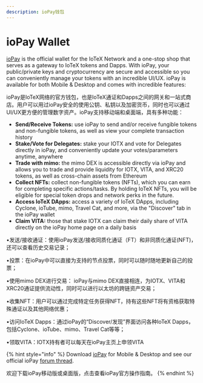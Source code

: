 ```yaml
---
description: ioPay钱包
---
```


# ioPay Wallet

[ioPay](https://iopay.iotex.io) is the official wallet for the IoTeX Network and a one-stop shop that serves as a gateway to IoTeX tokens and Dapps. With ioPay, your public/private keys and cryptocurrency are secure and accessible so you can conveniently manage your tokens with an incredible UI/UX. ioPay is available for both Mobile & Desktop and comes with incredible features:

ioPay是IoTeX网络的官方钱包，也是IoTeX通证和Dapps之间的网关和一站式商店。用户可以用过ioPay安全的使用公钥、私钥以及加密货币，同时也可以通过UI/UX更方便的管理数字资产。ioPay支持移动端和桌面端，具有多种功能：

* **Send/Receive Tokens:** use ioPay to send and/or receive fungible tokens and non-fungible tokens, as well as view your complete transaction history
* **Stake/Vote for Delegates:** stake your IOTX and vote for Delegates directly in ioPay, and conveniently update your votes/parameters anytime, anywhere
* **Trade with mimo:** the mimo DEX is accessible directly via ioPay and allows you to trade and provide liquidity for IOTX, VITA, and XRC20 tokens, as well as cross-chain assets from Ethereum
* **Collect NFTs:** collect non-fungible tokens \(NFTs\), which you can earn for completing specific actions/tasks. By holding IoTeX NFTs, you will be eligible for special token drops and network perks in the future.
* **Access IoTeX DApps:** access a variety of IoTeX DApps, including Cyclone, ioTube, mimo, Travel Cat, and more, via the "Discover" tab in the ioPay wallet
* **Claim VITA:** those that stake IOTX can claim their daily share of VITA directly on the ioPay home page on a daily basis



•发送/接收通证：使用ioPay发送/接收同质化通证（FT）和非同质化通证\(NFT\)，还可以查看历史交易记录；

•投票：在ioPay中可以直接为支持的节点投票，同时可以随时随地更新自己的投票；

•使用mimo DEX进行交易： ioPay与mimo DEX直接相连，为IOTX、VITA和XRC20通证提供流动性，同时可以进行以太坊的跨链资产交易；

•收集NFT：用户可以通过完成特定任务获得NFT，持有这些NFT将有资格获取特殊通证以及其他网络优惠；

•访问IoTeX Dapps：通过ioPay的“Discover/发现”界面访问各种IoTeX Dapps，包括Cyclone、ioTube、mimo、Travel Cat等等；

•领取VITA：IOTX持有者可以每天在ioPay主页上申领VITA

{% hint style="info" %}
Download [ioPay](http://iopay.iotex.io/) for Mobile & Desktop and see our official ioPay [forum thread](https://community.iotex.io/t/official-iopay-wallet-thread/1313).

欢迎下载ioPay移动版或桌面版，点击查看ioPay官方操作指南。
{% endhint %}

